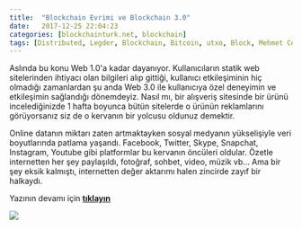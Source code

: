 ```yaml
---
title:  "Blockchain Evrimi ve Blockchain 3.0"
date:   2017-12-25 22:04:23
categories: [blockchainturk.net, blockchain]
tags: [Distributed, Legder, Blockchain, Bitcoin, utxo, Block, Mehmet Cem Yücel, Mehmet, Cem, Yucel, Yücel, blockchainturk, blockchainturk.net]
---
```

Aslında bu konu Web 1.0'a kadar dayanıyor. Kullanıcıların statik web sitelerinden ihtiyacı olan bilgileri alıp gittiği, kullanıcı etkileşiminin hiç olmadığı zamanlardan şu anda Web 3.0 ile kullanıcıya özel deneyimin ve etkileşimin sağlandığı dönemdeyiz. Nasıl mı, bir alışveriş sitesinde bir ürünü incelediğinizde 1 hafta boyunca bütün sitelerde o ürünün reklamlarını görüyorsanız siz de o kervanın bir yolcusu oldunuz demektir.

Online datanın miktarı zaten artmaktayken sosyal medyanın yükselişiyle veri boyutlarında patlama yaşandı. Facebook, Twitter, Skype, Snapchat, Instagram, Youtube gibi platformlar bu kervanın öncüleri oldular. Özetle internetten her şey paylaşıldı, fotoğraf, sohbet, video, müzik vb… Ama bir şey eksik kalmıştı, internetten değer aktarımı halen zincirde zayıf bir halkaydı.

Yazının devamı için [**tıklayın**](https://medium.com/blockchainturk/blockchain-evrimi-ve-blockchain-3-0-4f1af18ef619)

![](https://cdn-images-1.medium.com/max/800/1*ITEGfqVQIwkwrYALodhjIA.jpeg)
